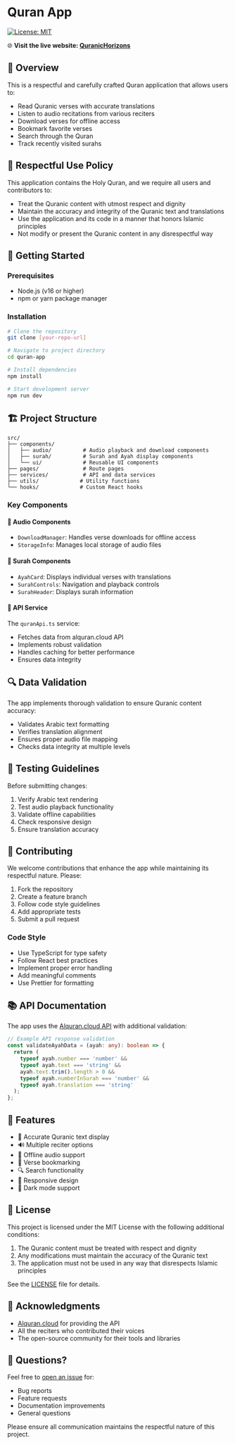 # Quran App

[![License: MIT](https://img.shields.io/badge/License-MIT-yellow.svg)](https://opensource.org/licenses/MIT)

🌐 **Visit the live website: [QuranicHorizons](https://quranichorizons.com/)**

## 🌟 Overview

This is a respectful and carefully crafted Quran application that allows users to:
- Read Quranic verses with accurate translations
- Listen to audio recitations from various reciters
- Download verses for offline access
- Bookmark favorite verses
- Search through the Quran
- Track recently visited surahs

## 📜 Respectful Use Policy

This application contains the Holy Quran, and we require all users and contributors to:
- Treat the Quranic content with utmost respect and dignity
- Maintain the accuracy and integrity of the Quranic text and translations
- Use the application and its code in a manner that honors Islamic principles
- Not modify or present the Quranic content in any disrespectful way

## 🚀 Getting Started

### Prerequisites
- Node.js (v16 or higher)
- npm or yarn package manager

### Installation

```bash
# Clone the repository
git clone [your-repo-url]

# Navigate to project directory
cd quran-app

# Install dependencies
npm install

# Start development server
npm run dev
```

## 🏗️ Project Structure

```
src/
├── components/
│   ├── audio/          # Audio playback and download components
│   ├── surah/          # Surah and Ayah display components
│   └── ui/             # Reusable UI components
├── pages/              # Route pages
├── services/           # API and data services
├── utils/             # Utility functions
└── hooks/             # Custom React hooks
```

### Key Components

#### 🎵 Audio Components
- `DownloadManager`: Handles verse downloads for offline access
- `StorageInfo`: Manages local storage of audio files

#### 📖 Surah Components
- `AyahCard`: Displays individual verses with translations
- `SurahControls`: Navigation and playback controls
- `SurahHeader`: Displays surah information

#### 🔄 API Service
The `quranApi.ts` service:
- Fetches data from alquran.cloud API
- Implements robust validation
- Handles caching for better performance
- Ensures data integrity

## 🔍 Data Validation

The app implements thorough validation to ensure Quranic content accuracy:
- Validates Arabic text formatting
- Verifies translation alignment
- Ensures proper audio file mapping
- Checks data integrity at multiple levels

## 🧪 Testing Guidelines

Before submitting changes:
1. Verify Arabic text rendering
2. Test audio playback functionality
3. Validate offline capabilities
4. Check responsive design
5. Ensure translation accuracy

## 🤝 Contributing

We welcome contributions that enhance the app while maintaining its respectful nature. Please:

1. Fork the repository
2. Create a feature branch
3. Follow code style guidelines
4. Add appropriate tests
5. Submit a pull request

### Code Style
- Use TypeScript for type safety
- Follow React best practices
- Implement proper error handling
- Add meaningful comments
- Use Prettier for formatting

## 📚 API Documentation

The app uses the [Alquran.cloud API](https://alquran.cloud/api) with additional validation:

```typescript
// Example API response validation
const validateAyahData = (ayah: any): boolean => {
  return (
    typeof ayah.number === 'number' &&
    typeof ayah.text === 'string' &&
    ayah.text.trim().length > 0 &&
    typeof ayah.numberInSurah === 'number' &&
    typeof ayah.translation === 'string'
  );
};
```

## 📱 Features

- 🎯 Accurate Quranic text display
- 🔊 Multiple reciter options
- 💾 Offline audio support
- 🔖 Verse bookmarking
- 🔍 Search functionality
- 📱 Responsive design
- 🌙 Dark mode support

## 📄 License

This project is licensed under the MIT License with the following additional conditions:

1. The Quranic content must be treated with respect and dignity
2. Any modifications must maintain the accuracy of the Quranic text
3. The application must not be used in any way that disrespects Islamic principles

See the [LICENSE](LICENSE) file for details.

## 🙏 Acknowledgments

- [Alquran.cloud](https://alquran.cloud) for providing the API
- All the reciters who contributed their voices
- The open-source community for their tools and libraries

## 🤔 Questions?

Feel free to [open an issue](https://github.com/feysal-abdiwali) for:
- Bug reports
- Feature requests
- Documentation improvements
- General questions

Please ensure all communication maintains the respectful nature of this project.